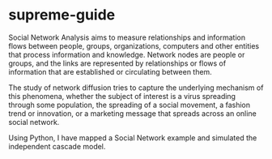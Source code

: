 # supreme-guide
Social Network Analysis aims to measure relationships and information flows between people, groups, organizations, computers and other entities that process information and knowledge. Network nodes are people or groups, and the links are represented by relationships or flows of information that are established or circulating between them.

The study of network diffusion tries to capture the underlying mechanism of this phenomena, whether the subject of interest is a virus spreading through some population, the spreading of a social movement, a fashion trend or innovation, or a marketing message that spreads across an online social network.

Using Python, I have mapped a Social Network example and simulated the independent cascade model. 

